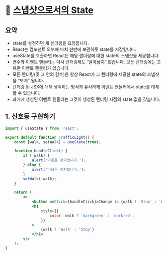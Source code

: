 # 🔗 [스냅샷으로서의 State](https://ko.react.dev/learn/state-as-a-snapshot)

## 요약

- state를 설정하면 새 렌더링을 요청합니다.
- React는 컴포넌트 외부에 마치 선반에 보관하듯 state를 저장합니다.
- useState를 호출하면 React는 해당 렌더링에 대한 state의 스냅샷을 제공합니다.
- 변수와 이벤트 핸들러는 다시 렌더링해도 “살아남지” 않습니다. 모든 렌더링에는 고유한 이벤트 핸들러가 있습니다.
- 모든 렌더링(및 그 안의 함수)은 항상 React가 그 렌더링에 제공한 state의 스냅샷을 “보게” 됩니다.
- 렌더링 된 JSX에 대해 생각하는 방식과 유사하게 이벤트 핸들러에서 state를 대체할 수 있습니다.
- 과거에 생성된 이벤트 핸들러는 그것이 생성된 렌더링 시점의 state 값을 갖습니다.

## 1. 신호등 구현하기

```jsx
import { useState } from 'react';

export default function TrafficLight() {
	const [walk, setWalk] = useState(true);

	function handleClick() {
		if (!walk) {
			alert('다음은 걷기입니다.');
		} else {
			alert('다음은 정지입니다.');
		}
		setWalk(!walk);
	}

	return (
		<>
			<button onClick={handleClick}>Change to {walk ? 'Stop' : 'Walk'}</button>
			<h1
				style={{
					color: walk ? 'darkgreen' : 'darkred',
				}}
			>
				{walk ? 'Walk' : 'Stop'}
			</h1>
		</>
	);
}
```

